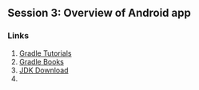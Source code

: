 ## Session 3: Overview of Android app
### Links
1. [Gradle Tutorials](http://www.gradle.org/docs/current/userguide/tutorials.html)
2. [Gradle Books](http://www.gradle.org/books)
3. [JDK Download](http://www.oracle.com/technetwork/java/javase/downloads/jdk8-downloads-2133151.html)
4. 
